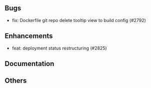 ## Bugs
- fix: Dockerfile git repo delete tooltip view to build config (#2792)
## Enhancements
- feat: deployment status restructuring (#2825)
## Documentation
## Others
